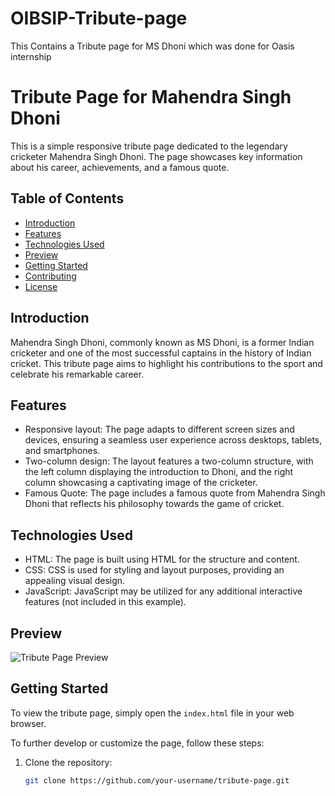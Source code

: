 # OIBSIP-Tribute-page
This Contains a Tribute page for MS Dhoni which was done for Oasis internship 
# Tribute Page for Mahendra Singh Dhoni

This is a simple responsive tribute page dedicated to the legendary cricketer Mahendra Singh Dhoni. The page showcases key information about his career, achievements, and a famous quote.

## Table of Contents

- [Introduction](#introduction)
- [Features](#features)
- [Technologies Used](#technologies-used)
- [Preview](#preview)
- [Getting Started](#getting-started)
- [Contributing](#contributing)
- [License](#license)

## Introduction

Mahendra Singh Dhoni, commonly known as MS Dhoni, is a former Indian cricketer and one of the most successful captains in the history of Indian cricket. This tribute page aims to highlight his contributions to the sport and celebrate his remarkable career.

## Features

- Responsive layout: The page adapts to different screen sizes and devices, ensuring a seamless user experience across desktops, tablets, and smartphones.
- Two-column design: The layout features a two-column structure, with the left column displaying the introduction to Dhoni, and the right column showcasing a captivating image of the cricketer.
- Famous Quote: The page includes a famous quote from Mahendra Singh Dhoni that reflects his philosophy towards the game of cricket.

## Technologies Used

- HTML: The page is built using HTML for the structure and content.
- CSS: CSS is used for styling and layout purposes, providing an appealing visual design.
- JavaScript: JavaScript may be utilized for any additional interactive features (not included in this example).

## Preview

![Tribute Page Preview](screenshot.png)

## Getting Started

To view the tribute page, simply open the `index.html` file in your web browser.

To further develop or customize the page, follow these steps:

1. Clone the repository:

   ```bash
   git clone https://github.com/your-username/tribute-page.git
